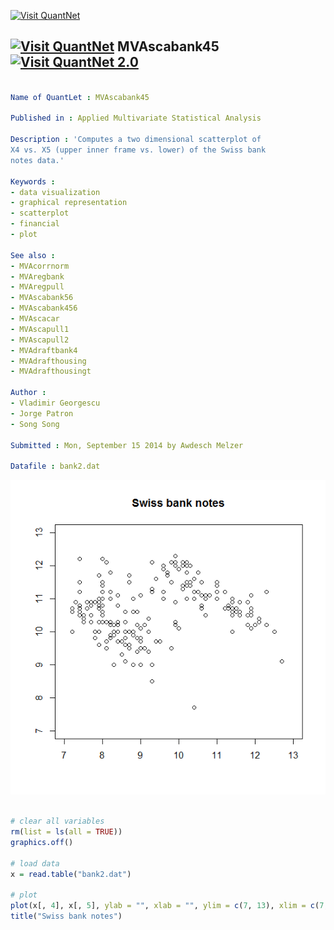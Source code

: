 
[<img src="https://github.com/QuantLet/Styleguide-and-Validation-procedure/blob/master/pictures/banner.png" alt="Visit QuantNet">](http://quantlet.de/index.php?p=info)

## [<img src="https://github.com/QuantLet/Styleguide-and-Validation-procedure/blob/master/pictures/qloqo.png" alt="Visit QuantNet">](http://quantlet.de/) **MVAscabank45** [<img src="https://github.com/QuantLet/Styleguide-and-Validation-procedure/blob/master/pictures/QN2.png" width="60" alt="Visit QuantNet 2.0">](http://quantlet.de/d3/ia)

```yaml

Name of QuantLet : MVAscabank45

Published in : Applied Multivariate Statistical Analysis

Description : 'Computes a two dimensional scatterplot of
X4 vs. X5 (upper inner frame vs. lower) of the Swiss bank
notes data.'

Keywords :
- data visualization
- graphical representation
- scatterplot
- financial
- plot

See also :
- MVAcorrnorm
- MVAregbank
- MVAregpull
- MVAscabank56
- MVAscabank456
- MVAscacar
- MVAscapull1
- MVAscapull2
- MVAdraftbank4
- MVAdrafthousing
- MVAdrafthousingt

Author :
- Vladimir Georgescu
- Jorge Patron
- Song Song

Submitted : Mon, September 15 2014 by Awdesch Melzer

Datafile : bank2.dat
```

![Picture1](MVAscabank45_1.png)


```r

# clear all variables
rm(list = ls(all = TRUE))
graphics.off()

# load data
x = read.table("bank2.dat")

# plot
plot(x[, 4], x[, 5], ylab = "", xlab = "", ylim = c(7, 13), xlim = c(7, 13))
title("Swiss bank notes")

```
